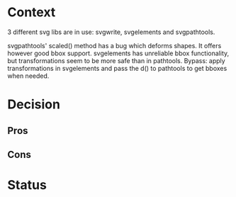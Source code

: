 <!---
Decision record template by Michael Nygard

This is the template in [Documenting architecture decisions - Michael Nygard](http://thinkrelevance.com/blog/2011/11/15/documenting-architecture-decisions).

You can use [adr-tools] https://github.com/npryce/adr-tools for managing the ADR files.

In each ADR file, write these sections:
-->

<!---
What is the issue that we're seeing that is motivating this decision or change?
-->
# Context
3 different svg libs are in use: svgwrite, svgelements and svgpathtools.

svgpathtools' scaled() method has a bug which deforms shapes. It offers however good bbox support.
svgelements has unreliable bbox functionality, but transformations seem to be more safe than in pathtools.
Bypass: apply transformations in svgelements and pass the d() to pathtools to get bboxes when needed.


<!---
What is the change that we're proposing and/or doing?
-->
# Decision


<!---
What becomes easier or more difficult to do because of this change? (Consequences)
-->
## Pros


## Cons


<!---
What is the status, such as proposed, accepted, rejected, deprecated, superseded, etc.?
-->
# Status

